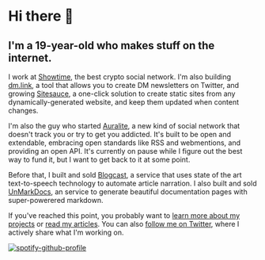 # Hi there 👋

## I'm a 19-year-old who makes stuff on the internet.

I work at [Showtime](https://showtime.io), the best crypto social network. I'm also building [dm.link](https://dm.link), a tool that allows you to create DM newsletters on Twitter, and growing [Sitesauce](https://sitesauce.app), a one-click solution to create static sites from any dynamically-generated website, and keep them updated when content changes.

I'm also the guy who started [Auralite](https://auralite.io), a new kind of social network that doesn't track you or try to get you addicted. It's built to be open and extendable, embracing open standards like RSS and webmentions, and providing an open API. It's currently on pause while I figure out the best way to fund it, but I want to get back to it at some point.

Before that, I built and sold [Blogcast](https://blogcast.host), a service that uses state of the art text-to-speech technology to automate article narration. I also built and sold [UnMarkDocs](https://unmarkdocs.co), an service to generate beautiful documentation pages with super-powerered markdown.

If you've reached this point, you probably want to [learn more about my projects](https://miguelpiedrafita.com/projects) or [read my articles](https://miguelpiedrafita.com/articles). You can also [follow me on Twitter](https://twitter.com/m1guelpf), where I actively share what I'm working on.

[![spotify-github-profile](https://spotify-github-profile.vercel.app/api/view?uid=jxd9gp9sg4ha6owy232p63znr&cover_image=false)](https://spotify-github-profile.vercel.app/api/view?uid=jxd9gp9sg4ha6owy232p63znr&redirect=true)
